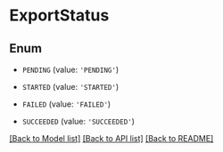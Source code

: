 # ExportStatus


## Enum

* `PENDING` (value: `'PENDING'`)

* `STARTED` (value: `'STARTED'`)

* `FAILED` (value: `'FAILED'`)

* `SUCCEEDED` (value: `'SUCCEEDED'`)

[[Back to Model list]](../README.md#documentation-for-models) [[Back to API list]](../README.md#documentation-for-api-endpoints) [[Back to README]](../README.md)


